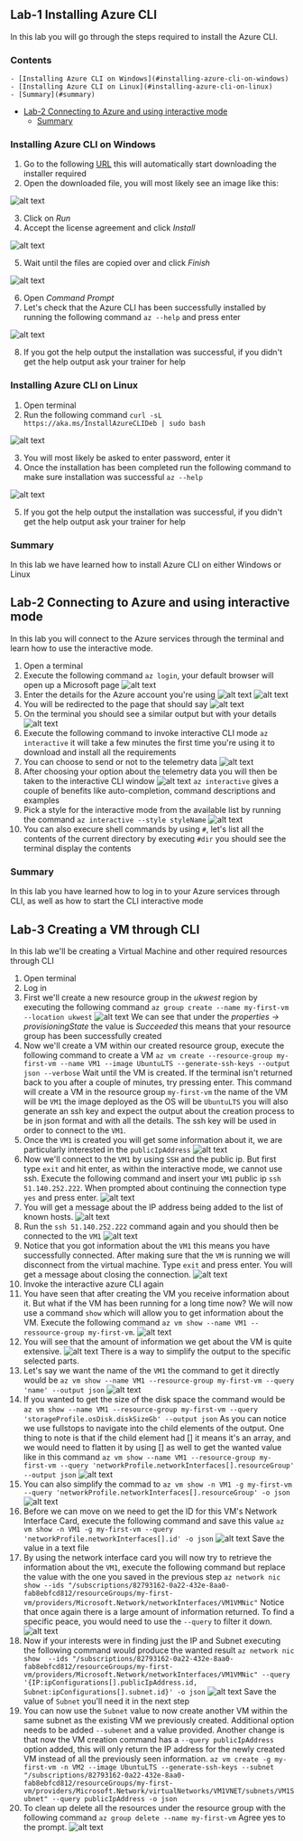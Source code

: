 ## Lab-1 Installing Azure CLI

In this lab you will go through the steps required to install the Azure CLI.

<!--TOC_START-->
### Contents
	- [Installing Azure CLI on Windows](#installing-azure-cli-on-windows)
	- [Installing Azure CLI on Linux](#installing-azure-cli-on-linux)
	- [Summary](#summary)
- [Lab-2 Connecting to Azure and using interactive mode](#lab2-connecting-to-azure-and-using-interactive-mode)
	- [Summary](#summary-1)

<!--TOC_END-->
### Installing Azure CLI on Windows
1. Go to the following [URL](https://aka.ms/installazurecliwindows) this will automatically start downloading the 
installer required
2. Open the downloaded file, you will most likely see an image like this:

![alt text](https://imgur.com/mq4ifPX.png)

3. Click on *Run*
4. Accept the license agreement and click *Install*

![alt text](https://imgur.com/bCxkRBt.png)

5. Wait until the files are copied over and click *Finish*

![alt text](https://imgur.com/M7FpuLz.png)

6. Open *Command Prompt*
7. Let's check that the Azure CLI has been successfully installed by running the following command
`az --help` and press enter

![alt text](https://imgur.com/wMIcO7n.png)

8. If you got the help output the installation was successful, if you didn't get the help output ask your trainer for help

### Installing Azure CLI on Linux
1. Open terminal
2. Run the following command `curl -sL https://aka.ms/InstallAzureCLIDeb | sudo bash`

![alt text](https://imgur.com/unsKxs0.png)

3. You will most likely be asked to enter password, enter it
4. Once the installation has been completed run the following command to make sure installation was successful
`az --help`

![alt text](https://imgur.com/4dwOni0.png)

5. If you got the help output the installation was successful, if you didn't get the help output ask your trainer for help

### Summary

In this lab we have learned how to install Azure CLI on either Windows or Linux

## Lab-2 Connecting to Azure and using interactive mode

In this lab you will connect to the Azure services through the terminal and learn how to use the interactive mode.

1. Open a terminal
2. Execute the following command `az login`, your default browser will open up a Microsoft page
![alt text](https://imgur.com/9JrgUun.png)
3. Enter the details for the Azure account you're using
![alt text](https://imgur.com/eaMdmKm.png)
![alt text](https://imgur.com/ArMpJiK.png)
4. You will be redirected to the page that should say
![alt text](https://imgur.com/M02EkhS.png)
5. On the terminal you should see a similar output but with your details
![alt text](https://imgur.com/r82AD9p.png)
6. Execute the following command to invoke interactive CLI mode `az interactive` it will take a few minutes the first 
time you're using it to download and install all the requirements
7. You can choose to send or not to the telemetry data
![alt text](https://imgur.com/gg8Y2WV.png)
8. After choosing your option about the telemetry data you will then be taken to the interactive CLI window
![alt text](https://imgur.com/J1igQfa.png)
`az interactive` gives a couple of benefits like auto-completion, command descriptions and examples
9. Pick a style for the interactive mode from the available list by running the command `az interactive --style styleName`
![alt text](https://imgur.com/IcNjm6S.png)
10. You can also execure shell commands by using `#`, let's list all the contents of the current directory by executing
`#dir` you should see the terminal display the contents

### Summary

In this lab you have learned how to log in to your Azure services through CLI, as well as how to start the CLI 
interactive mode

## Lab-3 Creating a VM through CLI

In this lab we'll be creating a Virtual Machine and other required resources through CLI

1. Open terminal
2. Log in
3. First we'll create a new resource group in the *ukwest* region by executing the following command
`az group create --name my-first-vm --location ukwest`
![alt text](https://imgur.com/2kxEq1K.png)
We can see that under the *properties -> provisioningState* the value is *Succeeded* this means that your resource
group has been successfully created
4. Now we'll create a VM within our created resource group, execute the following command to create a VM 
`az vm create --resource-group my-first-vm --name VM1 --image UbuntuLTS --generate-ssh-keys --output json --verbose`
Wait until the VM is created. If the terminal isn't returned back to you after a couple of minutes, try pressing enter.
This command will create a VM in the resource group `my-first-vm` the name of the VM will be `VM1` the image deployed as
the OS will be `UbuntuLTS` you will also generate an ssh key and expect the output about the creation process to be in
json format and with all the details. The ssh key will be used in order to connect to the `VM1`.
5. Once the `VM1` is created you will get some information about it, we are particularly interested in the `publicIpAddress`
![alt text](https://imgur.com/59uHv3u.png)
6. Now we'll connect to the `VM1` by using `SSH` and the public ip. But first type `exit` and hit enter, as within the 
interactive mode, we cannot use ssh. Execute the following command and insert your `VM1` public ip `ssh 51.140.252.222`.
When prompted about continuing the connection type `yes` and press enter.
![alt text](https://imgur.com/x7sJJ84.png)
7. You will get a message about the IP address being added to the list of known hosts. 
![alt text](https://imgur.com/nNNwpvq.png)
8. Run the `ssh 51.140.252.222` command again and you should then be connected to the `VM1`
![alt text](https://imgur.com/u5RnBxr.png)
9. Notice that you got information about the `VM1` this means you have successfully connected. After making sure that 
the `VM` is running we will disconnect from the virtual machine. Type `exit` and press enter. You will get a message
about closing the connection.
![alt text](https://imgur.com/TeWYnTk.png)
10. Invoke the interactive azure CLI again
11. You have seen that after creating the VM you receive information about it. But what if the VM has been running for 
a long time now? We will now use a command `show` which will allow you to get information about the VM. Execute the
following command `az vm show --name VM1 --ressource-group my-first-vm`. 
![alt text](https://imgur.com/spXC0Pf.png)
12. You will see that the amount of information we get about the VM is quite extensive. 
![alt text](https://imgur.com/B4ZAl4R.png)
There is a way to simplify the output to the specific selected parts.
13. Let's say we want the name of the `VM1` the command to get it directly would be 
`az vm show --name VM1 --resource-group my-first-vm --query 'name' --output json`
![alt text](https://imgur.com/u3v2V5v.png)
14. If you wanted to get the size of the disk space the command would be 
`az vm show --name VM1 --resource-group my-first-vm --query 'storageProfile.osDisk.diskSizeGb' --output json`
As you can notice we use fullstops to navigate into the child elements of the output. One thing to note is that
if the child element had [] it means it's an array, and we would need to flatten it by using [] as well to get the wanted 
value like in this command
`az vm show --name VM1 --resource-group my-first-vm --query 'networkProfile.networkInterfaces[].resourceGroup' --output json`
![alt text](https://imgur.com/RbSKcsU.png)
15. You can also simplify the commad to
`az vm show -n VM1 -g my-first-vm --query 'networkProfile.networkInterfaces[].resourceGroup' -o json`
![alt text](https://imgur.com/YaYWgeU.png)
16. Before we can move on we need to get the ID for this VM's Network Interface Card, execute the following command and save this value
`az vm show -n VM1 -g my-first-vm --query 'networkProfile.networkInterfaces[].id' -o json`
![alt text](https://imgur.com/EsWblFS.png)
Save the value in a text file
17. By using the network interface card you will now try to retrieve the information about the `VM1`, execute the following
command but replace the value with the one you saved in the previous step
`az network nic show --ids "/subscriptions/82793162-0a22-432e-8aa0-fab8ebfcd812/resourceGroups/my-first-vm/providers/Microsoft.Network/networkInterfaces/VM1VMNic"`
Notice that once again there is a large amount of information returned. To find a specific peace, you would need to use
the `--query` to filter it down.
![alt text](https://imgur.com/YP3ArFz.png)
18. Now if your interests were in finding just the IP and Subnet executing the following command would produce the wanted result 
`az network nic show 
--ids "/subscriptions/82793162-0a22-432e-8aa0-fab8ebfcd812/resourceGroups/my-first-vm/providers/Microsoft.Network/networkInterfaces/VM1VMNic"
--query '{IP:ipConfigurations[].publicIpAddress.id, Subnet:ipConfigurations[].subnet.id}' -o json`
![alt text](https://imgur.com/W5g2ePH.png)
Save the value of `Subnet` you'll need it in the next step
19. You can now use the `Subnet` value to now create another VM within the same subnet as the existing VM we previously
created. Additional option needs to be added `--subenet` and a value provided. Another change is that now the VM creation
command has a `--query publicIpAddress` option added, this will only return the IP address for the newly created VM
instead of all the previously seen information.
`az vm create -g my-first-vm -n VM2 --image UbuntuLTS --generate-ssh-keys --subnet "/subscriptions/82793162-0a22-432e-8aa0-fab8ebfcd812/resourceGroups/my-first-vm/providers/Microsoft.Network/virtualNetworks/VM1VNET/subnets/VM1Subnet" --query publicIpAddress -o json`
20. To clean up delete all the resources under the resource group with the following command
`az group delete --name my-first-vm`
Agree yes to the prompt.
![alt text](https://imgur.com/WNm2Mn4.png)
